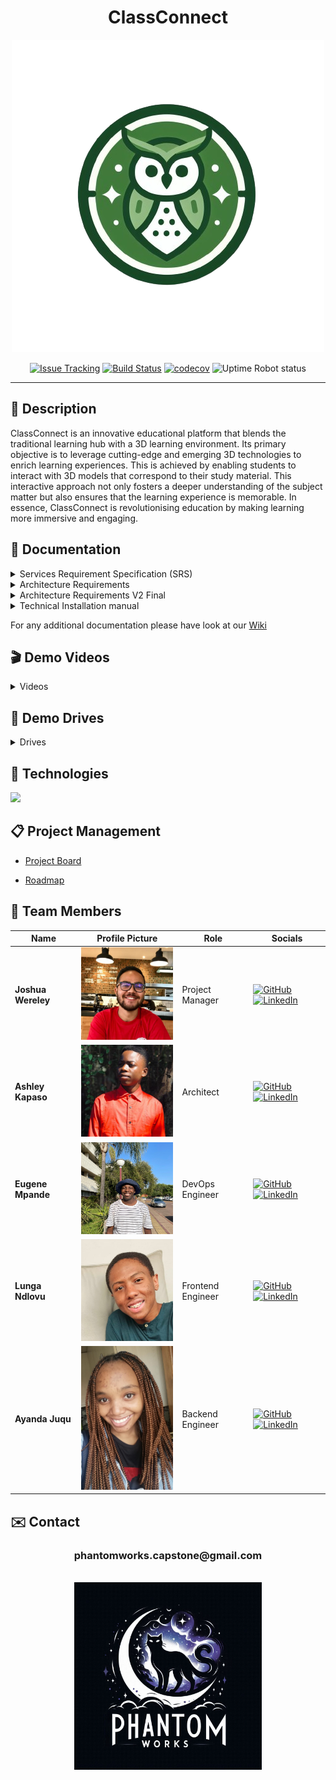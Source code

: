 <div align="center">
<h1>ClassConnect</h1>
  <img src="./images/class-connect-logo.png" alt="class-connect logo"/>
  
  [![Issue Tracking](https://img.shields.io/badge/Issue_Tracking-GitHub_Issues-yellow)](https://github.com/COS301-SE-2024/ClassConnect/issues)
  [![Build Status](https://img.shields.io/badge/Build_Status-GitHub_Actions-brightgreen)](https://github.com/COS301-SE-2024/ClassConnect/actions/workflows/linter.yml)
  [![codecov](https://codecov.io/github/COS301-SE-2024/ClassConnect/graph/badge.svg?token=W2cOxCJT1g)](https://codecov.io/github/COS301-SE-2024/ClassConnect)
  ![Uptime Robot status](https://img.shields.io/uptimerobot/status/m797015486-75c486778a8f87b141372bd7)

  <hr>
</div>
<h2>📄 Description</h2>

ClassConnect is an innovative educational platform that blends the traditional learning hub with a 3D learning environment. Its primary objective is to leverage cutting-edge and emerging 3D technologies to enrich learning experiences. This is achieved by enabling students to interact with 3D models that correspond to their study material. This interactive approach not only fosters a deeper understanding of the subject matter but also ensures that the learning experience is memorable. In essence, ClassConnect is revolutionising education by making learning more immersive and engaging.

<h2>📁 Documentation</h2>
<details>
  <summary>
    Services Requirement Specification (SRS)
  </summary>

  - [SRS Document-Final Version](https://github.com/COS301-SE-2024/ClassConnect/wiki/Software-Requirements-Specification-%E2%80%90-Final-Version)
</details>

<details>
  <summary>
    Architecture Requirements
  </summary>

  - [Architecture Requirements V1](https://drive.google.com/file/d/1U9p_uGadIggmrLtXrF3WIuLZL7QBzgXq/view?usp=drive_link)
</details>

<details>
  <summary>
    Architecture Requirements V2 Final
  </summary>

  - [Architecture Requirements V2](https://docs.google.com/document/d/1qie5X2l-FExMTBpcV_Qm7TuwOD5xbdHtiMnQwvagRGk/edit?usp=sharing)
  - [Architecture Requirements V2 Final Image](https://drive.google.com/drive/u/1/folders/1pX-jACK1nHKIBV6UBd4qwsSaMOMVVXQy)
</details>


<details>
  <summary>
    Technical Installation manual
  </summary>

  - [Technical Install Manual](https://github.com/COS301-SE-2024/ClassConnect/wiki/Technical-Install-Manual)
</details>

For any additional documentation please have look at our [Wiki](https://github.com/COS301-SE-2024/ClassConnect/wiki)

<h2>🎬 Demo Videos</h2>

<details>
  <summary>
    Videos
  </summary>

  - [Demo 1 Video](https://drive.google.com/file/d/1AJAgftIAKCBaGVa4KQGHvoX01R3dvBUb/view?usp=sharing)
  - [Demo 2 Video](https://drive.google.com/file/d/1ghBQ9XuCCzSb2AlCx-fG7FqwTJvoJDyO/view?usp=sharing)
  - [Demo 3 Video](https://drive.google.com/file/d/1oFY1ZnJQr0eJqLPSz5RA8juzSl_HmWHp/view?usp=sharing)
</details>

<h2>💽 Demo Drives</h2>

<details>
  <summary>
    Drives
  </summary>

  - [Demo 1 Drive](https://drive.google.com/drive/folders/1-Xo9FraJS8LYL13yk2PoG1i2sIW5E1rP?usp=drive_link)
  - [Demo 2 Drive](https://drive.google.com/drive/folders/1vPqquuWAz_eJKksglXVZcm3WIr7eJcvr?usp=drive_link)
</details>


<h2>🔧 Technologies</h2>
<p">
    <a href="https://skillicons.dev">
        <img src="https://skillicons.dev/icons?i=svelte,vite,tailwind,threejs,nestjs,bun,mongodb,aws,figma,blender&perline=10" />
    </a>
</p>

<h2>📋 Project Management</h2>

- [Project Board](https://github.com/orgs/COS301-SE-2024/projects/80)

- [Roadmap](https://github.com/orgs/COS301-SE-2024/projects/80/views/6)

<h2>👥 Team Members</h2>

| Name           | Profile Picture                                                                                                    | Role              | Socials                                                                                                                                                                                           |
| -------------- | ------------------------------------------------------------------------------------------------------------------ | ----------------- | ------------------------------------------------------------------------------------------------------------------------------------------------------------------------------------------------- |
| **Joshua Wereley** | <img src="./images/joshua.jpeg" alt="Joshua's Profile Picture" width="200"> | Project Manager   | <a href="#" target="_blank"><img src="https://skillicons.dev/icons?i=github" alt="GitHub"></a> <a href="#" target="_blank"><img src="https://skillicons.dev/icons?i=linkedin" alt="LinkedIn"></a> |
| **Ashley Kapaso**  | <img src="./images/ashley.jpeg" alt="Ashley's Profile Picture" width="200"> | Architect         | <a href="#" target="_blank"><img src="https://skillicons.dev/icons?i=github" alt="GitHub"></a> <a href="#" target="_blank"><img src="https://skillicons.dev/icons?i=linkedin" alt="LinkedIn"></a> |
| **Eugene Mpande**  | <img src="./images/eugene.jpeg" alt="Eugene's Profile Picture" width="200"> | DevOps Engineer   | <a href="#" target="_blank"><img src="https://skillicons.dev/icons?i=github" alt="GitHub"></a> <a href="#" target="_blank"><img src="https://skillicons.dev/icons?i=linkedin" alt="LinkedIn"></a> |
| **Lunga Ndlovu**   | <img src="./images/lunga.jpeg" alt="Lunga's Profile Picture" width="200">   | Frontend Engineer | <a href="#" target="_blank"><img src="https://skillicons.dev/icons?i=github" alt="GitHub"></a> <a href="#" target="_blank"><img src="https://skillicons.dev/icons?i=linkedin" alt="LinkedIn"></a> |
| **Ayanda Juqu**    | <img src="./images/ayanda.jpeg" alt="Ayanda's Profile Picture" width="200"> | Backend Engineer  | <a href="#" target="_blank"><img src="https://skillicons.dev/icons?i=github" alt="GitHub"></a> <a href="#" target="_blank"><img src="https://skillicons.dev/icons?i=linkedin" alt="LinkedIn"></a> |

<h2>✉️ Contact</h2>

<div align="center">
  <h3>phantomworks.capstone@gmail.com</h3>
  <br>
  <img src="./images/phantom-works-logo.jpg" alt="phantom-works logo" height="300" width="300" />
</div>

